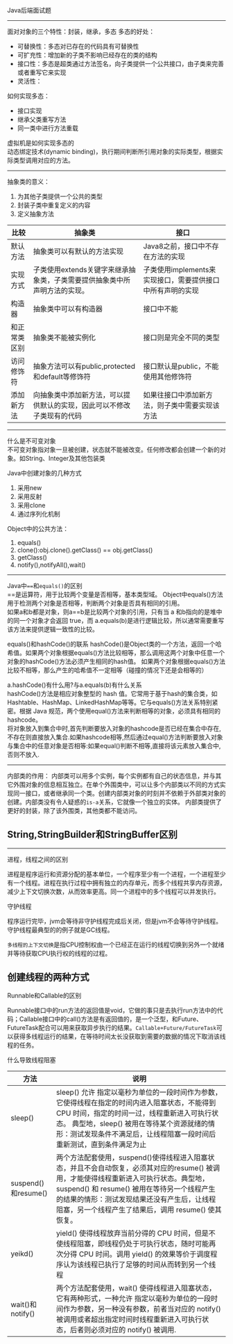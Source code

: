 Java后端面试题

------------------------------------
面对对象的三个特性：封装，继承，多态
多态的好处：
* 可替换性：多态对已存在的代码具有可替换性
* 可扩充性：增加新的子类不影响已经存在的类的结构
* 接口性：多态是超类通过方法签名，向子类提供一个公共接口，由子类来完善或者重写它来实现
* 灵活性：

如何实现多态：
* 接口实现
* 继承父类重写方法
* 同一类中进行方法重载

虚拟机是如何实现多态的  
动态绑定技术(dynamic binding)，执行期间判断所引用对象的实际类型，根据实际类型调用对应的方法。


--------------------------------------
抽象类的意义：
1. 为其他子类提供一个公共的类型
2. 封装子类中重复定义的内容
3. 定义抽象方法

比较    |抽象类    |接口
-------|-----------|--------
默认方法|抽象类可以有默认的方法实现 |Java8之前，接口中不存在方法的实现
实现方式|子类使用extends关键字来继承抽象类，子类需要提供抽象类中所声明方法的实现。  |子类使用implements来实现接口，需要提供接口中所有声明的实现
构造器 |抽象类中可以有构造器  |接口中不能
和正常类区别 |抽象类不能被实例化  |接口则是完全不同的类型
访问修饰符 |抽象方法可以有public,protected和default等修饰符 |接口默认是public，不能使用其他修饰符
添加新方法 |向抽象类中添加新方法，可以提供默认的实现，因此可以不修改子类现有的代码  |如果往接口中添加新方法，则子类中需要实现该方法

-----------------------
什么是不可变对象  
不可变对象指对象一旦被创建，状态就不能被改变。任何修改都会创建一个新的对象。如String、Integer及其他包装类


Java中创建对象的几种方式
1. 采用new
2. 采用反射
3. 采用clone
4. 通过序列化机制

Object中的公共方法：
1. equals()
2. clone():obj.clone().getClass() == obj.getClass()
3. getClass()
4. notify(),notifyAll(),wait()

----------------------
Java中`==`和`equals()`的区别  
==是运算符，用于比较两个变量是否相等，基本类型域。
Object中equals()方法用于检测两个对象是否相等，判断两个对象是否具有相同的引用。  
如果a和b都是对象，则a==b是比较两个对象的引用，只有当 a 和b指向的是堆中的同一个对象才会返回 true，而 a.equals(b)是进行逻辑比较，所以通常需要重写该方法来提供逻辑一致性的比较。

equals()和hashCode()的联系
hashCode()是Object类的一个方法，返回一个哈希值。如果两个对象根据equals()方法比较相等，那么调用这两个对象中任意一个对象的hashCode()方法必须产生相同的hash值。
如果两个对象根据equals()方法比较不相等，那么产生的哈希值不一定相等（碰撞的情况下还是会相等的）

a.hashCode()有什么用?与a.equals(b)有什么关系  
hashCode()方法是相应对象整型的 hash 值。它常用于基于hash的集合类，如 Hashtable、HashMap、LinkedHashMap等等。它与equals()方法关系特别紧密。根据 Java 规范，两个使用equal()方法来判断相等的对象，必须具有相同的 hashcode。  
将对象放入到集合中时,首先判断要放入对象的hashcode是否已经在集合中存在,不存在则直接放入集合.如果hashcode相等,然后通过equal()方法判断要放入对象与集合中的任意对象是否相等:如果equal()判断不相等,直接将该元素放入集合中,否则不放入.

-------------------------------------
内部类的作用：
内部类可以用多个实例，每个实例都有自己的状态信息，并与其它外围对象的信息相互独立。在单个外围类中，可以让多个内部类以不同的方式实现同一接口，或者继承同一个类。创建内部类对象的时刻并不依赖于外部类对象的创建。内部类没有令人疑惑的`is-a`关系，它就像一个独立的实体。
内部类提供了更好的封装，除了该外围类，其他类都不能访问。

String,StringBuilder和StringBuffer区别
--------------------------------------

--------------------------------------
进程，线程之间的区别

进程是程序运行和资源分配的基本单位，一个程序至少有一个进程，一个进程至少有一个线程。进程在执行过程中拥有独立的内存单元，而多个线程共享内存资源，减少上下文切换次数，从而效率更高。同一个进程中的多个线程可以并发执行。

守护线程

程序运行完毕，jvm会等待非守护线程完成后关闭，但是jvm不会等待守护线程。守护线程最典型的的例子就是GC线程。

`多线程的上下文切换`是指CPU控制权由一个已经正在运行的线程切换到另外一个就绪并等待获取CPU执行权的线程的过程。

创建线程的两种方式
--------------

Runnable和Callable的区别

Runnable接口中的run方法的返回值是void，它做的事只是去执行run方法中的代码；Callable接口中的call()方法是有返回值的，是一个泛型，和Future、FutureTask配合可以用来获取异步执行的结果。`Callable+Future/FutureTask`可以获得多线程运行的结果，在等待时间太长没获取到需要的数据的情况下取消该线程的任务。


什么导致线程阻塞

方法  |说明
------|-------
sleep() |sleep() 允许 指定以毫秒为单位的一段时间作为参数，它使得线程在指定的时间内进入阻塞状态，不能得到CPU 时间，指定的时间一过，线程重新进入可执行状态。 典型地，sleep() 被用在等待某个资源就绪的情形：测试发现条件不满足后，让线程阻塞一段时间后重新测试，直到条件满足为止
suspend()和resume() |两个方法配套使用，suspend()使得线程进入阻塞状态，并且不会自动恢复，必须其对应的resume() 被调用，才能使得线程重新进入可执行状态。典型地，suspend() 和 resume() 被用在等待另一个线程产生的结果的情形：测试发现结果还没有产生后，让线程阻塞，另一个线程产生了结果后，调用 resume() 使其恢复。
yeikd() |yield() 使得线程放弃当前分得的 CPU 时间，但是不使线程阻塞，即线程仍处于可执行状态，随时可能再次分得 CPU 时间。调用 yield() 的效果等价于调度程序认为该线程已执行了足够的时间从而转到另一个线程
wait()和notify() |两个方法配套使用，wait() 使得线程进入阻塞状态，它有两种形式，一种允许 指定以毫秒为单位的一段时间作为参数，另一种没有参数，前者当对应的 notify() 被调用或者超出指定时间时线程重新进入可执行状态，后者则必须对应的 notify() 被调用.
